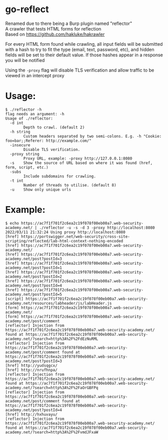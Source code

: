 # go-reflect
Renamed due to there being a Burp plugin named "reflector"  
A crawler that tests HTML forms for reflection  
Based on https://github.com/hakluke/hakrawler  

For every HTML form found while crawling, all input fields will be submitted with a hash to try to fit the type (email, text, password, etc), and hidden fields will be set to their default value.  If those hashes appear in a response you will be notified

Using the `-proxy` flag will disable TLS verification and allow traffic to be viewed in an intercept proxy

# Usage:
```
$ ./reflector -h
flag needs an argument: -h
Usage of ./reflector:
  -d int
    	Depth to crawl. (default 2)
  -h string
    	Custom headers separated by two semi-colons. E.g. -h "Cookie: foo=bar;;Referer: http://example.com/" 
  -insecure
    	Disable TLS verification.
  -proxy string
    	Proxy URL, example: -proxy http://127.0.0.1:8080
  -s	Show the source of URL based on where it was found (href, form, script, etc.)
  -subs
    	Include subdomains for crawling.
  -t int
    	Number of threads to utilise. (default 8)
  -u	Show only unique urls
```

# Example:
```
$ echo https://ac7f1f701f2c6ea2c19f078f00eb00a7.web-security-academy.net/ | ./reflector -u -s -d 3 -proxy http://localhost:8080
2022/03/11 21:32:24 Using proxy http://localhost:8080
[href] https://portswigger.net/web-security/cross-site-scripting/reflected/lab-html-context-nothing-encoded
[href] https://ac7f1f701f2c6ea2c19f078f00eb00a7.web-security-academy.net/
[href] https://ac7f1f701f2c6ea2c19f078f00eb00a7.web-security-academy.net/post?postId=3
[href] https://ac7f1f701f2c6ea2c19f078f00eb00a7.web-security-academy.net/post?postId=1
[href] https://ac7f1f701f2c6ea2c19f078f00eb00a7.web-security-academy.net/post?postId=2
[href] https://ac7f1f701f2c6ea2c19f078f00eb00a7.web-security-academy.net/post?postId=4
[href] https://ac7f1f701f2c6ea2c19f078f00eb00a7.web-security-academy.net/post?postId=5
[script] https://ac7f1f701f2c6ea2c19f078f00eb00a7.web-security-academy.net/resources/labheader/js/labHeader.js
[form] https://ac7f1f701f2c6ea2c19f078f00eb00a7.web-security-academy.net/
[form] https://ac7f1f701f2c6ea2c19f078f00eb00a7.web-security-academy.net/post/comment
[reflector] Injection from https://ac7f1f701f2c6ea2c19f078f00eb00a7.web-security-academy.net/ found at https://ac7f1f701f2c6ea2c19f078f00eb00a7.web-security-academy.net/?search=http%3A%2F%2FdEzNuRML
[reflector] Injection from https://ac7f1f701f2c6ea2c19f078f00eb00a7.web-security-academy.net/post/comment found at https://ac7f1f701f2c6ea2c19f078f00eb00a7.web-security-academy.net/post?postId=3
[href] http://yudsqgcx/
[href] http://nrufhnpa/
[reflector] Injection from https://ac7f1f701f2c6ea2c19f078f00eb00a7.web-security-academy.net/ found at https://ac7f1f701f2c6ea2c19f078f00eb00a7.web-security-academy.net/?search=http%3A%2F%2FaOrGBFPq
[reflector] Injection from https://ac7f1f701f2c6ea2c19f078f00eb00a7.web-security-academy.net/post/comment found at https://ac7f1f701f2c6ea2c19f078f00eb00a7.web-security-academy.net/post?postId=4
[href] http://hxhuvayu/
[reflector] Injection from https://ac7f1f701f2c6ea2c19f078f00eb00a7.web-security-academy.net/ found at https://ac7f1f701f2c6ea2c19f078f00eb00a7.web-security-academy.net/?search=http%3A%2F%2FvmdJFxaW

```
